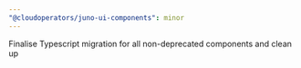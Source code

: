 ```yaml
---
"@cloudoperators/juno-ui-components": minor
---
```


Finalise Typescript migration for all non-deprecated components and clean up
